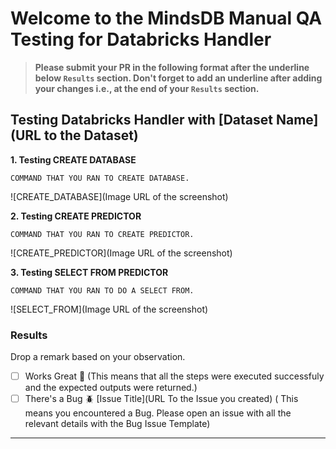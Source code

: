 # Welcome to the MindsDB Manual QA Testing for Databricks Handler

> **Please submit your PR in the following format after the underline below `Results` section. Don't forget to add an underline after adding your changes i.e., at the end of your `Results` section.**

## Testing Databricks Handler with [Dataset Name](URL to the Dataset)

**1. Testing CREATE DATABASE**

```
COMMAND THAT YOU RAN TO CREATE DATABASE.
```

![CREATE_DATABASE](Image URL of the screenshot)

**2. Testing CREATE PREDICTOR**

```
COMMAND THAT YOU RAN TO CREATE PREDICTOR.
```

![CREATE_PREDICTOR](Image URL of the screenshot)

**3. Testing SELECT FROM PREDICTOR**

```
COMMAND THAT YOU RAN TO DO A SELECT FROM.
```

![SELECT_FROM](Image URL of the screenshot)

### Results

Drop a remark based on your observation.
- [ ] Works Great 💚 (This means that all the steps were executed successfuly and the expected outputs were returned.)
- [ ] There's a Bug 🪲 [Issue Title](URL To the Issue you created) ( This means you encountered a Bug. Please open an issue with all the relevant details with the Bug Issue Template)

---